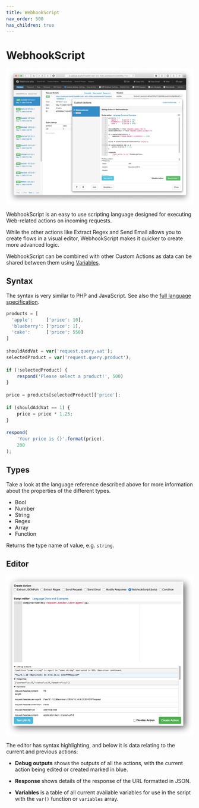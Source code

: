 ```yaml
---
title: WebhookScript
nav_order: 500
has_children: true
---
```


# WebhookScript

!["WebhookScript" Custom Action screenshot](/webhookscript-in-action.png)

WebhookScript is an easy to use scripting language designed for executing Web-related actions on incoming requests. 

While the other actions like Extract Regex and Send Email allows you to create flows in a visual editor, WebhookScript makes it quicker to create more advanced logic.

WebhookScript can be combined with other Custom Actions as data can be shared between them using [Variables](/custom-actions.html#about-variables).

## Syntax

The syntax is very similar to PHP and JavaScript. See also the [full language specification](/webhookscript/reference.html).

```javascript
products = [
  'apple':     ['price': 10],
  'blueberry': ['price': 1],
  'cake':      ['price': 550]
]

shouldAddVat = var('request.query.vat');
selectedProduct = var('request.query.product');

if (!selectedProduct) {
    respond('Please select a product!', 500)
}

price = products[selectedProduct]['price'];

if (shouldAddVat == 1) {
    price = price * 1.25;
}

respond(
    'Your price is {}'.format(price),
    200
);
```

## Types

Take a look at the language reference described above for more information about the properties of the different types.

* Bool
* Number
* String
* Regex
* Array
* Function


Returns the type name of value, e.g. `string`.

## Editor

!["WebhookScript" Custom Action screenshot](/webhookscript-action.png)

The editor has syntax highlighting, and below it is data relating to the current and previous actions:

* **Debug outputs** shows the outputs of all the actions, with the current action being edited or created marked in blue.

* **Response** shows details of the response of the URL formatted in JSON.

* **Variables** is a table of all current available variables for use in the script with the `var()` function or `variables` array.